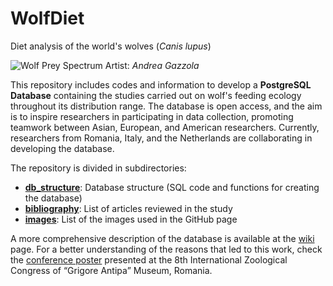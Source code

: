 # WolfDiet
Diet analysis of the world's wolves (*Canis lupus*)

![Wolf Prey Spectrum](https://github.com/andreacorra/WolfDiet/blob/master/images/wolf_prey_spectrum.png)
Artist: _Andrea Gazzola_

This repository includes codes and information to develop a **PostgreSQL Database** containing the studies carried out on wolf's feeding ecology throughout its distribution range. The database is open access, and the aim is to inspire researchers in participating in data collection, promoting teamwork between Asian, European, and American researchers. Currently, researchers from Romania, Italy, and the Netherlands are collaborating in developing the database.

The repository is divided in subdirectories:  

* **[db_structure](https://github.com/andreacorra/WolfDiet/tree/master/db_structure)**: Database structure (SQL code and functions for creating the database)
* **[bibliography](https://github.com/andreacorra/WolfDiet/tree/master/bibliography)**: List of articles reviewed in the study
* **[images](https://github.com/andreacorra/WolfDiet/tree/master/images)**: List of the images used in the GitHub page

A more comprehensive description of the database is available at the [wiki](https://github.com/andreacorra/WolfDiet/wiki) page. For a better understanding of the reasons that led to this work, check the [conference poster](https://www.researchgate.net/publication/310561849_Food_habits_of_wolf_in_Eurasia_a_proposal_for_an_open_access_database) presented at the 8th International Zoological Congress of “Grigore Antipa” Museum, Romania.
